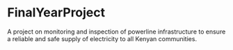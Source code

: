# FinalYearProject
A project on monitoring and inspection of powerline infrastructure to ensure a reliable and safe supply of electricity to all Kenyan communities.
